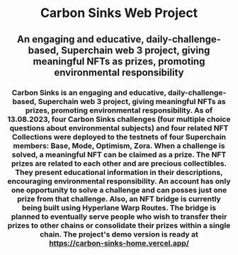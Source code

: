 <div align="center">

# Carbon Sinks Web Project

## An engaging and educative, daily-challenge-based, Superchain web 3 project, giving meaningful NFTs as prizes, promoting environmental responsibility

### Carbon Sinks is an engaging and educative, daily-challenge-based, Superchain web 3 project, giving meaningful NFTs as prizes, promoting environmental responsibility. As of 13.08.2023, four Carbon Sinks challenges (four multiple choice questions about environmental subjects) and four related NFT Collections were deployed to the testnets of four Superchain members: Base, Mode, Optimism, Zora. When a challenge is solved, a meaningful NFT can be claimed as a prize. The NFT prizes are related to each other and are precious collectibles. They present educational information in their descriptions, encouraging environmental responsibility. An account has only one opportunity to solve a challenge and can posses just one prize from that challenge. Also, an NFT bridge is currently being built using Hyperlane Warp Routes. The bridge is planned to eventually serve people who wish to transfer their prizes to other chains or consolidate their prizes within a single chain. The project's demo version is ready at<br /> https://carbon-sinks-home.vercel.app/

</div>